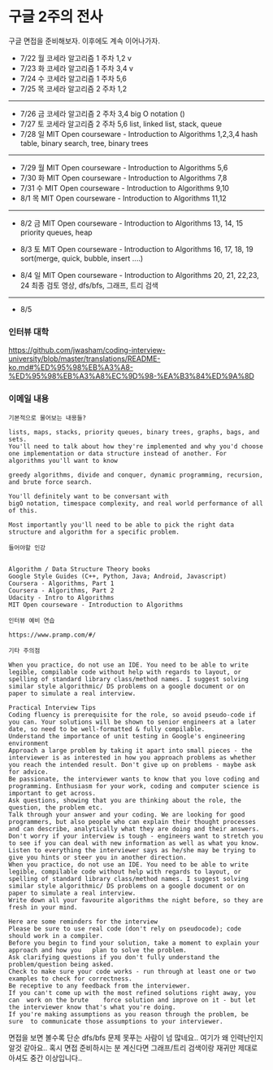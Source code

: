 # 구글 2주의 전사

구글 면접을 준비해보자.
이후에도 계속 이어나가자.

- 7/22 월 코세라 알고리즘 1 주차 1,2 v
- 7/23 화 코세라 알고리즘 1 주차 3,4 v
- 7/24 수 코세라 알고리즘 1 주차 5,6
- 7/25 목 코세라 알고리즘 2 주차 1,2
---
- 7/26 금 코세라 알고리즘 2 주차 3,4
       big O notation ()
- 7/27 토 코세라 알고리즘 2 주차 5,6
       list, linked list, stack, queue
- 7/28 일 MIT Open courseware - Introduction to Algorithms 1,2,3,4
       hash table, binary search, tree, binary trees
       
---       
- 7/29 월 MIT Open courseware - Introduction to Algorithms 5,6
- 7/30 화 MIT Open courseware - Introduction to Algorithms 7,8
- 7/31 수 MIT Open courseware - Introduction to Algorithms 9,10
- 8/1 목 MIT Open courseware - Introduction to Algorithms 11,12
---
- 8/2 금 MIT Open courseware - Introduction to Algorithms 13, 14, 15
      priority queues, heap
- 8/3 토 MIT Open courseware - Introduction to Algorithms 16, 17, 18, 19
      sort(merge, quick, bubble, insert ....)
      
- 8/4 일 MIT Open courseware - Introduction to Algorithms 20, 21, 22,23, 24
      최종 검토 영상, dfs/bfs, 그래프, 트리 검색
---
- 8/5 

### 인터뷰 대학

https://github.com/jwasham/coding-interview-university/blob/master/translations/README-ko.md#%ED%95%98%EB%A3%A8-%ED%95%98%EB%A3%A8%EC%9D%98-%EA%B3%84%ED%9A%8D

### 이메일 내용

```
기본적으로 물어보는 내용들?

lists, maps, stacks, priority queues, binary trees, graphs, bags, and sets.
You'll need to talk about how they're implemented and why you'd choose one implementation or data structure instead of another. For algorithms you'll want to know

greedy algorithms, divide and conquer, dynamic programming, recursion, and brute force search.

You'll definitely want to be conversant with
big­O notation, time­space complexity, and real world performance of all of this.

Most importantly you'll need to be able to pick the right data structure and algorithm for a specific problem.

들어야할 인강


Algorithm / Data Structure Theory books
Google Style Guides (C++, Python, Java; Android, Javascript)
Coursera - Algorithms, Part 1
Coursera - Algorithms, Part 2
Udacity - Intro to Algorithms
MIT Open courseware - Introduction to Algorithms

인터뷰 예비 연습

https://www.pramp.com/#/ 

기타 주의점

When you practice, do not use an IDE. You need to be able to write legible, compilable code without help with regards to layout, or spelling of standard library class/method names. I suggest solving similar style algorithmic/ DS problems on a google document or on paper to simulate a real interview. 

Practical Interview Tips
Coding fluency is prerequisite for the role, so avoid pseudo-code if you can. Your solutions will be shown to senior engineers at a later date, so need to be well-formatted & fully compilable.
Understand the importance of unit testing in Google's engineering environment
Approach a large problem by taking it apart into small pieces - the interviewer is as interested in how you approach problems as whether you reach the intended result. Don't give up on problems - maybe ask for advice.
Be passionate, the interviewer wants to know that you love coding and programming. Enthusiasm for your work, coding and computer science is important to get across.
Ask questions, showing that you are thinking about the role, the question, the problem etc.
Talk through your answer and your coding. We are looking for good programmers, but also people who can explain their thought processes and can describe, analytically what they are doing and their answers.
Don't worry if your interview is tough - engineers want to stretch you to see if you can deal with new information as well as what you know.
Listen to everything the interviewer says as he/she may be trying to give you hints or steer you in another direction.
When you practice, do not use an IDE. You need to be able to write legible, compilable code without help with regards to layout, or spelling of standard library class/method names. I suggest solving similar style algorithmic/ DS problems on a google document or on paper to simulate a real interview. 
Write down all your favourite algorithms the night before, so they are fresh in your mind.

Here are some reminders for the interview
Please be sure to use real code (don't rely on pseudocode); code should work in a compiler.
Before you begin to find your solution, take a moment to explain your  approach and how you   plan to solve the problem.
Ask clarifying questions if you don't fully understand the problem/question being asked.
Check to make sure your code works - run through at least one or two  examples to check for correctness.
Be receptive to any feedback from the interviewer.
If you can't come up with the most refined solutions right away, you can  work on the brute    force solution and improve on it - but let the interviewer know that's what you're doing.
If you're making assumptions as you reason through the problem, be sure  to communicate those assumptions to your interviewer.
```

면접을 보면 볼수록 단순 dfs/bfs 문제 못푸는 사람이 넘 많네요.. 여기가 왜 인력난인지 알것 같아요.. 혹시 면접 준비하시는 분 계신다면 그래프/트리 검색이랑 재귀만 제대로 아셔도 중간 이상입니다..
